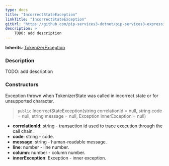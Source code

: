 ```yaml
---
type: docs
title: "IncorrectStateException"
linkTitle: "IncorrectStateException"
gitUrl: "https://github.com/pip-services3-dotnet/pip-services3-expressions-dotnet"
description: > 
    TODO: add description
---
```


**Inherits**: [TokenizerException](../tokenizer_exception)

### Description

TODO: add description

### Constructors
Exception thrown when TokenizerState was called in incorrect state or for unsupported character.

> `public` IncorrectStateException(string correlationId = null, string code = null, string message = null, Exception innerException = null)

- **correlationId**: string - transaction id used to trace execution through the call chain.
- **code**: string - code.
- **message**: string - human-readable message.
- **line**: number - line number.
- **column**: number - column number.
- **innerException**: Exception - inner exception.
